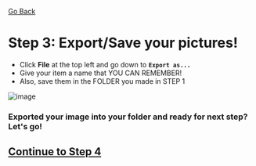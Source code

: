 [Go Back](./step2.md)

# Step 3: Export/Save your pictures!

- Click **File** at the top left and go down to **`Export as...`**
- Give your item a name that YOU CAN REMEMBER!
- Also, save them in the FOLDER you made in STEP 1

![image](https://github.com/James-B-Dudley-Academy-of-Wilmington/html-shop/assets/38140593/06a4e14e-1838-412b-af88-01a8072c6eb0)


### Exported your image into your folder and ready for next step? Let's go!


## [Continue to Step 4](./step4.md)

